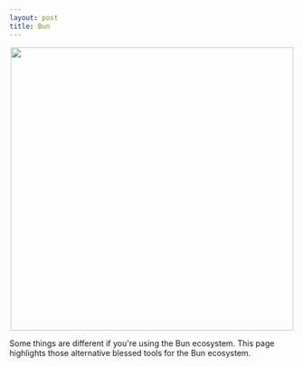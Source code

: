 ```yaml
---
layout: post
title: Bun
---
```


<p align=center>
  <img width=500 src="./media/bun-logo.png">
</p>

Some things are different if you're using the Bun ecosystem. This page highlights those alternative blessed tools for the Bun ecosystem.
